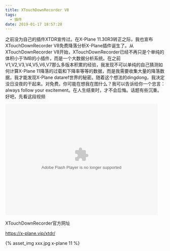 ```yaml
---
title: XTouchDownRecorder V8
tags:
  - 插件
date: 2019-01-17 18:57:28
---
```


之前没为自己的插件XTDR宣传过。在X-Plane 11.30R3转正之际，我也宣布XTouchDownRecorder V8免费降落分析X-Plane插件诞生了。从XTouchDownRecorder V8开始，XTouchDownRecorder已经不再只是个单纯的体积小于1MB的小插件，而是一个大数据分析系统。在之前V1,V2,V3,V4,V5,V6,V7那么多版本积累的经验，我发现不可以单纯的自己猜测如何计算X-Plane 11降落的过载和下降率等等的数据，而是我需要收集大量的降落数据，我才能发现X-Plane dataref世界的秘密。随着这个想法的dingdong，我决定没日没夜的干起来。对免费。你可能在想我在图什么？我可以告诉给你一个忠言：always follow your excitement。在人生结束时，才不会后悔。话题有些沉重。好吧，先看这段视频

<embed src="https://vswf.douyucdn.cn/share/vshare.swf?vid=85BAvq4jYKKWG4Lm" allowFullScreen="true" quality="high" width="480" height="350" align="middle" allowScriptAccess="always" type="application/x-shockwave-flash"></embed>

XTouchDownRecorder官方网址

https://x-plane.vip/xtdr/

{% asset_img xxx.jpg x-plane 11 %}